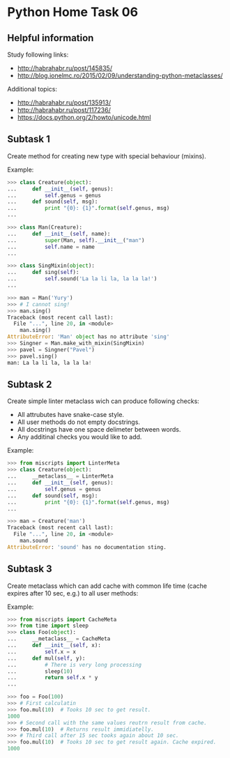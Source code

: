 Python Home Task 06
===================


Helpful information
-------------------

Study following links:
 - http://habrahabr.ru/post/145835/
 - http://blog.ionelmc.ro/2015/02/09/understanding-python-metaclasses/

Additional topics:
 - http://habrahabr.ru/post/135913/
 - http://habrahabr.ru/post/117236/
 - https://docs.python.org/2/howto/unicode.html


Subtask 1
---------

Create method for creating new type with special behaviour (mixins).

Example:

```python
>>> class Creature(object):
...     def __init__(self, genus):
...         self.genus = genus
...     def sound(self, msg):
...         print "{0}: {1}".format(self.genus, msg)
...

>>>	class Man(Creature):
...     def __init__(self, name):
...         super(Man, self).__init__("man")
...         self.name = name
...

>>> class SingMixin(object):
...     def sing(self):
...         self.sound('La la li la, la la la!')
...

>>> man = Man('Yury')
>>> # I cannot sing!
>>> man.sing()
Traceback (most recent call last):
  File "...", line 20, in <module>
    man.sing()
AttributeError: 'Man' object has no attribute 'sing'
>>> Singner = Man.make_with_mixin(SingMixin)
>>> pavel = Singner("Pavel")
>>> pavel.sing()
man: La la li la, la la la!
```


Subtask 2
---------

Create simple linter metaclass wich can produce following checks:
 - All attrubutes have snake-case style.
 - All user methods do not empty docstrings.
 - All docstrings have one space delimeter between words.
 - Any additinal checks you would like to add.

Example:

```python
>>> from miscripts import LinterMeta
>>> class Creature(object):
...     __metaclass__ = LinterMeta
...     def __init__(self, genus):
...         self.genus = genus
...     def sound(self, msg):
...         print "{0}: {1}".format(self.genus, msg)
...

>>> man = Creature('man')
Traceback (most recent call last):
  File "...", line 20, in <module>
    man.sound
AttributeError: 'sound' has no documentation sting.
```


Subtask 3
---------

Create metaclass which can add cache with common life time (cache expires after 10 sec, e.g.) to all user methods:

Example:

```python
>>> from miscripts import CacheMeta
>>> from time import sleep
>>> class Foo(object):
...     __metaclass__ = CacheMeta
...     def __init__(self, x):
...         self.x = x
...     def mul(self, y):
...         # There is very long processing
...         sleep(10)
...         return self.x * y
...

>>> foo = Foo(100)
>>> # First calculatin
>>> foo.mul(10)  # Tooks 10 sec to get result.
1000
>>> # Second call with the same values reutrn result from cache.
>>> foo.mul(10)  # Returns result immidiatelly.
>>> # Third call after 15 sec tooks again about 10 sec.
>>> foo.mul(10)  # Tooks 10 sec to get result again. Cache expired.
1000
```

